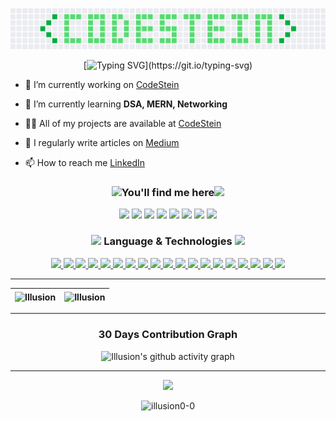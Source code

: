 <!-- <h1 align="center"> <img src="https://github.com/ABSphreak/ABSphreak/blob/master/gifs/Hi.gif" width="30px"> 𝐇𝐞𝐥𝐥𝐨 𝐭𝐡𝐞𝐫𝐞, Welcome to Illusion0-0 <img src="https://github.com/ABSphreak/ABSphreak/blob/master/gifs/Hi.gif" width="30px"></h1> -->
<a href="https://codestein.eu.org/"><img src="https://github.com/Illusion0-0/Illusion0-0/blob/main/contribution.png" width="900"></a>

<div align="center">  

[![Typing SVG](https://readme-typing-svg.herokuapp.com?color=%235EF72C&size=24&lines=Hey!+You+just+met+Tarun+:D;He+solve+competitive+problems;and+loves+building+projects!)](https://git.io/typing-svg)
</div>

- 🔭 I’m currently working on [CodeStein](https://codestein.eu.org/)

- 🌱 I’m currently learning **DSA, MERN, Networking**

- 👨‍💻 All of my projects are available at [CodeStein](https://codestein.eu.org/)

- 📝 I regularly write articles on [Medium](https://code-stein.medium.com/)

- 📫 How to reach me [LinkedIn](https://www.linkedin.com/in/codestein-tarun/)

<h3 align="center"> <img src="https://raw.githubusercontent.com/ShahriarShafin/ShahriarShafin/main/Assets/handshake.gif" width="50"/>You'll find me here<img src="https://raw.githubusercontent.com/ShahriarShafin/ShahriarShafin/main/Assets/handshake.gif" width="50"/> </h3>
<p align="center">
 <a href="https://dev.to/codestein" target="blank"><img src="https://img.shields.io/badge/-DEV-0D1117?style=flat-square&logo=dev.to"></a>
 <a href="https://linkedin.com/in/codestein-tarun" target="blank"><img src="https://img.shields.io/badge/-LinkedIn-0D1117?style=flat-square&logo=linkedin"></a>
 <a href="https://medium.com/@code-stein" target="blank"><img src="https://img.shields.io/badge/-Medium-0D1117?style=flat-square&logo=medium"></a>
 <a href="https://www.codechef.com/users/codestein_0_0" target="blank"><img src="https://img.shields.io/badge/-CodeChef-0D1117?style=flat-square&logo=codechef"></a>
 <a href="https://www.hackerrank.com/optimusop" target="blank"><img src="https://img.shields.io/badge/-HackerRank-0D1117?style=flat-square&logo=hackerrank"></a>
 <a href="https://codeforces.com/profile/codestein" target="blank"><img src="https://img.shields.io/badge/-CodeForces-0D1117?style=flat-square&logo=codeforces"></a>
 <a href="https://www.hackerearth.com/@optimusop" target="blank"><img src="https://img.shields.io/badge/-HackerEarth-0D1117?style=flat-square&logo=hackerearth"></a>
 <a href="https://auth.geeksforgeeks.org/user/codestein" target="blank"><img src="https://img.shields.io/badge/-GFG-0D1117?style=flat-square&logo=geeksforgeeks"></a>
</p>

<h3 align="center"><img src="https://camo.githubusercontent.com/beb64ff21c883e318e4f5db5231c2ba4175705bea1c9249e82a41ab375db4f75/68747470733a2f2f6d65646961322e67697068792e636f6d2f6d656469612f51737347456d706b79454f684243623765312f67697068792e6769663f6369643d656366303565343761306e336769316266716e74716d6f62386739616964316f796a327772336473336d67373030626c267269643d67697068792e676966" width="25px" /> Language & Technologies <img src="https://camo.githubusercontent.com/beb64ff21c883e318e4f5db5231c2ba4175705bea1c9249e82a41ab375db4f75/68747470733a2f2f6d65646961322e67697068792e636f6d2f6d656469612f51737347456d706b79454f684243623765312f67697068792e6769663f6369643d656366303565343761306e336769316266716e74716d6f62386739616964316f796a327772336473336d67373030626c267269643d67697068792e676966" width="25px" /></h3>
 
 <p align="center">
  <a href="https://www.w3schools.com/cpp/" target="_blank">
    <img src="https://img.shields.io/badge/-C++-0D1117?style=flat-square&logo=cplusplus">
  </a>
  <a href="https://www.python.org" target="_blank">
    <img src="https://img.shields.io/badge/-Python-0D1117?style=flat-square&logo=Python">
  </a>
  <a href="https://www.w3.org/html/" target="_blank">
    <img src="https://img.shields.io/badge/-HTML5-0D1117?style=flat-square&logo=html5">
  </a>
  <a href="https://www.w3schools.com/css/" target="_blank">
    <img src="https://img.shields.io/badge/-CSS3-0D1117?style=flat-square&logo=css3">
  </a>
  <a href="https://developer.mozilla.org/en-US/docs/Web/JavaScript" target="_blank">
    <img src="https://img.shields.io/badge/-JavaScript-0D1117?style=flat-square&logo=javascript">
  </a>
  <a href="https://reactjs.org/" target="_blank">
    <img src="https://img.shields.io/badge/-React-0D1117?style=flat-square&logo=react">
  </a>
  <a href="https://nodejs.org" target="_blank">
    <img src="https://img.shields.io/badge/-Nodejs-0D1117?style=flat-square&logo=Node.js">
  </a>
  <a href="https://www.mongodb.com/" target="_blank">
    <img src="https://img.shields.io/badge/-MongoDB-0D1117?style=flat-square&logo=mongodb">
  </a>
  <a href="https://expressjs.com" target="_blank">
    <img src="https://img.shields.io/badge/-ExpressJS-0D1117?style=flat-square&logo=express">
  </a>
  <a href="https://www.figma.com/" target="_blank">
    <img src="https://img.shields.io/badge/-Figma-0D1117?style=flat-square&logo=figma">
  </a>
  <a href="https://firebase.google.com/" target="_blank">
    <img src="https://img.shields.io/badge/-Firebase-0D1117?style=flat-square&logo=firebase">
  </a>
  <a href="https://cloud.google.com" target="_blank">
    <img src="https://img.shields.io/badge/-Google Cloud-0D1117?style=flat-square&logo=googlecloud">
  </a>
  <a href="https://www.linux.org/" target="_blank">
    <img src="https://img.shields.io/badge/-Linux-0D1117?style=flat-square&logo=linux">
  </a>
  <a href="https://www.nginx.com" target="_blank">
    <img src="https://img.shields.io/badge/-Nginx-0D1117?style=flat-square&logo=nginx">
  </a>
  <a href="https://www.mysql.com/" target="_blank">
    <img src="https://img.shields.io/badge/-MySQL-0D1117?style=flat-square&logo=mysql">
  </a>
  <a href="https://git-scm.com/" target="_blank">
    <img src="https://img.shields.io/badge/-Git-0D1117?style=flat-square&logo=git">
  </a>
  <a href="https://www.docker.com/" target="_blank">
    <img src="https://img.shields.io/badge/-Docker-0D1117?style=flat-square&logo=docker">
  </a>
  <a href="#">
    <img src="https://img.shields.io/badge/-Digital%20Ocean-0D1117?style=flat-square&logo=digitalocean">
  </a>
  <a href="https://heroku.com" target="_blank">
    <img src="https://img.shields.io/badge/-Heroku-0D1117?style=flat-square&logo=heroku">
  </a>
</p>

<hr/>
<!-- Contributions -->

<!--<div align="center">

### Contributions
<p><img align="center" src="https://github-readme-streak-stats.herokuapp.com/?user=illusion0-0&theme=tokyonight&hide_border=true&fire=DD2727" alt="Illusion" /></p>
</div>

<hr/> 
-->
<!-- Github Statistics & Most Used language --> 

|<img align="center" src="https://github-readme-stats.vercel.app/api/top-langs?username=illusion0-0&theme=tokyonight&show_icons=true&locale=en&layout=compact" alt="Illusion" />|<img align="center" src="https://github-readme-stats.vercel.app/api?username=illusion0-0&theme=tokyonight&show_icons=true&locale=en" alt="Illusion" />|
|---|---|
___

<!-- Activity Graph -->
<div align="center">

### 30 Days Contribution Graph
![Illusion's github activity graph](https://activity-graph.herokuapp.com/graph?username=Illusion0-0&theme=xcode)
</div>

<hr/>

<p align="center">
  <a href="#"><img src="https://media.giphy.com/media/vmGjjH1XOjViEfbBfZ/giphy.gif" width="128"></a>
</p>
<p align="center"> <img src="https://komarev.com/ghpvc/?username=illusion0-0&label=Profile%20views&color=0e75b6&style=flat" alt="illusion0-0" /> </p>

